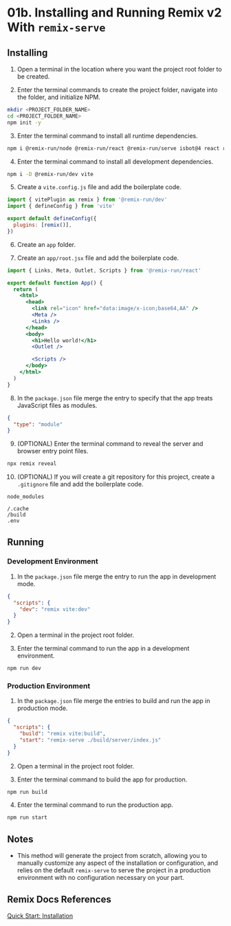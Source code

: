 # 01b. Installing and Running Remix v2 With `remix-serve`

## Installing

1. Open a terminal in the location where you want the project root folder to be created.

2. Enter the terminal commands to create the project folder, navigate into the folder, and initialize NPM.

```bash
mkdir <PROJECT_FOLDER_NAME>
cd <PROJECT_FOLDER_NAME>
npm init -y
```

3. Enter the terminal command to install all runtime dependencies.

```bash
npm i @remix-run/node @remix-run/react @remix-run/serve isbot@4 react react-dom
```

4. Enter the terminal command to install all development dependencies.

```bash
npm i -D @remix-run/dev vite
```

5. Create a `vite.config.js` file and add the boilerplate code.

```js
import { vitePlugin as remix } from '@remix-run/dev'
import { defineConfig } from 'vite'

export default defineConfig({
  plugins: [remix()],
})
```

6. Create an `app` folder.

7. Create an `app/root.jsx` file and add the boilerplate code.

```jsx
import { Links, Meta, Outlet, Scripts } from '@remix-run/react'

export default function App() {
  return (
    <html>
      <head>
        <link rel="icon" href="data:image/x-icon;base64,AA" />
        <Meta />
        <Links />
      </head>
      <body>
        <h1>Hello world!</h1>
        <Outlet />

        <Scripts />
      </body>
    </html>
  )
}
```

8. In the `package.json` file merge the entry to specify that the app treats JavaScript files as modules.

```json
{
  "type": "module"
}
```

9. (OPTIONAL) Enter the terminal command to reveal the server and browser entry point files.

```bash
npx remix reveal
```

10. (OPTIONAL) If you will create a git repository for this project, create a `.gitignore` file and add the boilerplate code.

```
node_modules

/.cache
/build
.env
```

## Running

### Development Environment

1. In the `package.json` file merge the entry to run the app in development mode.

```json
{
  "scripts": {
    "dev": "remix vite:dev"
  }
}
```

2. Open a terminal in the project root folder.

3. Enter the terminal command to run the app in a development environment.

```bash
npm run dev
```

### Production Environment

1. In the `package.json` file merge the entries to build and run the app in production mode.

```json
{
  "scripts": {
    "build": "remix vite:build",
    "start": "remix-serve ./build/server/index.js"
  }
}
```

2. Open a terminal in the project root folder.

3. Enter the terminal command to build the app for production.

```bash
npm run build
```

4. Enter the terminal command to run the production app.

```bash
npm run start
```

## Notes

- This method will generate the project from scratch, allowing you to manually customize any aspect of the installation or configuration, and relies on the default `remix-serve` to serve the project in a production environment with no configuration necessary on your part.

## Remix Docs References

[Quick Start: Installation](https://remix.run/docs/en/main/start/quickstart#installation)

